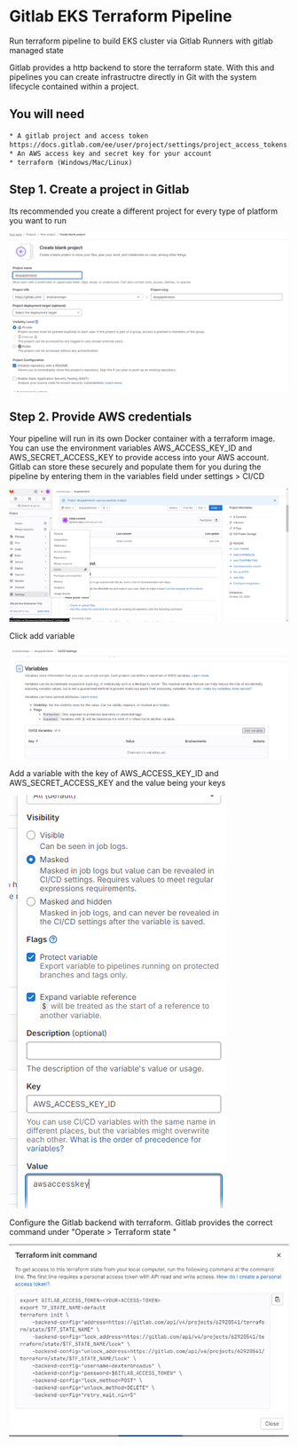 # Gitlab EKS Terraform Pipeline

Run terraform pipeline to build EKS cluster via Gitlab Runners with gitlab managed state


Gitlab provides a http backend to store the terraform state. With this and pipelines you can create infrastructre directly in Git with the system lifecycle contained within a project.

## You will need

    * A gitlab project and access token https://docs.gitlab.com/ee/user/project/settings/project_access_tokens.html
    * An AWS access key and secret key for your account
    * terraform (Windows/Mac/Linux)



## Step 1. Create a project in Gitlab
Its recommended you create a different project for every type of platform you want to run

![creating blank project in gitlab](/aws/iac/gitlab/eks/private/assets/images/newproject.png)


## Step 2. Provide AWS credentials
Your pipeline will run in its own Docker container with a terraform image. You can use the environment variables AWS_ACCESS_KEY_ID and AWS_SECRET_ACCESS_KEY to provide access into your AWS account. Gitlab can store these securely and populate them for you during the pipeline by entering them in the variables field under settings > CI/CD

![select CI/CD from the settings menu](/aws/iac/gitlab/eks/private/assets/images/cicdvariables1.png)

Click add variable

![select CI/CD from the settings menu](/aws/iac/gitlab/eks/private/assets/images/cicdvars2.png)

Add a variable with the key of AWS_ACCESS_KEY_ID and AWS_SECRET_ACCESS_KEY and the value being your keys

![add access and secret keys](/aws/iac/gitlab/eks/private/assets/images/accesskeys.png)


Configure the Gitlab backend with terraform. Gitlab provides the correct command under "Operate > Terraform state " 

![add backend](aws/iac/gitlab/eks/private/assets/images/tfstate1.png)
